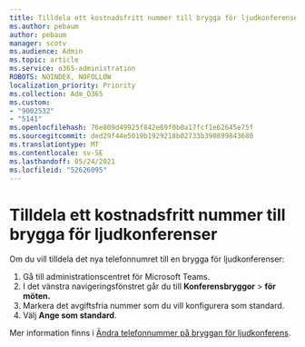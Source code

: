 ```yaml
---
title: Tilldela ett kostnadsfritt nummer till brygga för ljudkonferenser
ms.author: pebaum
author: pebaum
manager: scotv
ms.audience: Admin
ms.topic: article
ms.service: o365-administration
ROBOTS: NOINDEX, NOFOLLOW
localization_priority: Priority
ms.collection: Adm_O365
ms.custom:
- "9002532"
- "5141"
ms.openlocfilehash: 76e809d49925f842e69f0b0a17fcf1e62645e75f
ms.sourcegitcommit: ded29f44e5019b1929218b02733b390899843680
ms.translationtype: MT
ms.contentlocale: sv-SE
ms.lasthandoff: 05/24/2021
ms.locfileid: "52626095"
---
```

# <a name="assign-a-toll-free-number-to-your-audio-conferencing-bridge"></a>Tilldela ett kostnadsfritt nummer till brygga för ljudkonferenser

Om du vill tilldela det nya telefonnumret till en brygga för ljudkonferenser:

1. Gå till administrationscentret för Microsoft Teams.
1. I det vänstra navigeringsfönstret går du till **Konferensbryggor**  >  **för möten.**
1. Markera det avgiftsfria nummer som du vill konfigurera som standard.
1. Välj **Ange som standard**.

Mer information finns i [Ändra telefonnummer på bryggan för ljudkonferens](/MicrosoftTeams/change-the-phone-numbers-on-your-audio-conferencing-bridge).
